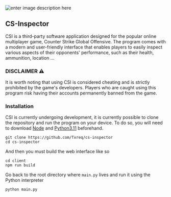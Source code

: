 ![enter image description here](https://i.ibb.co/N7byhvx/Frame-14.png)

## CS-Inspector

CSI is a third-party software application designed for the popular online multiplayer game, Counter Strike Global Offensive. The program comes with a modern and user-friendly interface that enables players to easily inspect various aspects of their opponents' performance, such as their health, ammunition, location ...

### DISCLAIMER ⚠

It is worth noting that using CSI is considered cheating and is strictly prohibited by the game's developers. Players who are caught using this program risk having their accounts permanently banned from the game.

### Installation

CSI is currently undergoing development, it is currently possible to clone the repository and run the program on your device. To do so, you will need to download [Node](https://nodejs.org/en) and [Python3.11](https://www.python.org/) beforehand.

```
git clone https://github.com/Txreq/cs-inspector
cd cs-inspector
```

And then you must build the web interface like so

```
cd client
npm run build
```

Go back to the root directory where `main.py` lives and run it using the Python interpreter

```
python main.py
```
